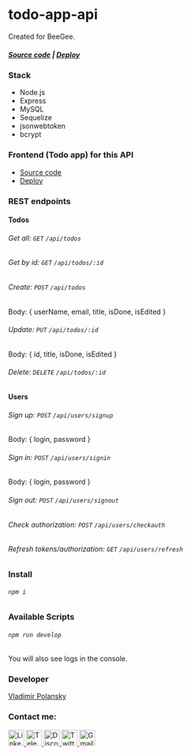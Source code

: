 # todo-app-api
Created for BeeGee.

##### [Source code](https://github.com/vovoka-path/todo-app-api) | [Deploy](https://todo-app-api-production.up.railway.app/)

### Stack

- Node.js
- Express
- MySQL
- Sequelize
- jsonwebtoken
- bcrypt

### Frontend (Todo app) for this API

- [Source code](https://github.com/vovoka-path/todo-app)
- [Deploy](https://todo-app-beegee.vercel.app)

### REST endpoints

#### Todos
###### Get all:  `GET` `/api/todos`
###### Get by id: `GET` `/api/todos/:id`
###### Create: `POST` `/api/todos` 
Body: { userName, email, title, isDone, isEdited }
###### Update: `PUT` `/api/todos/:id`
Body: { id, title, isDone, isEdited }
###### Delete: `DELETE` `/api/todos/:id`

#### Users
###### Sign up: `POST` `/api/users/signup`
Body: { login, password }
###### Sign in: `POST` `/api/users/signin`
Body: { login, password }
###### Sign out: `POST` `/api/users/signout`
###### Check authorization: `POST` `/api/users/checkauth`
###### Refresh tokens/authorization: `GET` `/api/users/refresh`

### Install

###### `npm i`

### Available Scripts

###### `npm run develop`

You will also see logs in the console.

### Developer

[Vladimir Polansky](https://vovoka.space)

### Contact me:

<p align="left">
  <a href="https://www.linkedin.com/in/areawed">
    <img alt="LinkedIn" src="https://img.shields.io/badge/LinkedIn-blue?style=for-the-badge&color=f0f6fc&logo=linkedin&logoColor=0A66C2" height="32" />
  </a>
  <a href="https://t.me/vovoka">
    <img alt="Telegram" src="https://img.shields.io/badge/Telegram-blue?style=for-the-badge&color=f0f6fc&logo=telegram&logoColor=26A5E4&s" height="32" />
  </a>
  <a href="https://discordapp.com/users/919948615399665675/">
    <img alt="Discord" src="https://img.shields.io/badge/Discord-blue?style=for-the-badge&color=f0f6fc&logo=discord&logoColor=5865F2" height="32" />
  </a>
  <a href="https://twitter.com/HocWmVhqQoDVK9m">
    <img alt="Twitter" src="https://img.shields.io/badge/Twitter-blue?style=for-the-badge&color=f0f6fc&logo=twitter&logoColor=1DA1F2" height="32" />
  </a>
  <a href="mailto:vovoka.path@gmail.com">
    <img alt="Gmail" src="https://img.shields.io/badge/Gmail-blue?style=for-the-badge&color=f0f6fc&logo=gmail&logoColor=EA4335" height="32" />
  </a>
</p>
